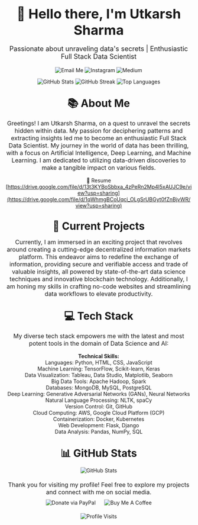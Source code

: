 <div align="center">
  <h1 style="font-size: 36px; margin-bottom: 10px;">👋 Hello there, I'm Utkarsh Sharma</h1>
  <p style="font-size: 18px;">Passionate about unraveling data's secrets | Enthusiastic Full Stack Data Scientist</p>
</div>
<p align="center">
  <a href="mailto:sharma.utk@proton.me" style="text-decoration: none;">
    <img src="https://img.shields.io/badge/Email-Me-%23D14836?style=for-the-badge&logo=protonmail&logoColor=white" alt="Email Me">
  </a>
  <a href="https://instagram.com/youtk_" style="text-decoration: none;">
    <img src="https://img.shields.io/badge/Instagram-Follow-%23E4405F?style=for-the-badge&logo=Instagram&logoColor=white" alt="Instagram">
  </a>
  <a href="https://medium.com/@youtk" style="text-decoration: none;">
    <img src="https://img.shields.io/badge/Medium-Follow-%12100E?style=for-the-badge&logo=medium&logoColor=white" alt="Medium">
  </a>
</p>
<div align="center">
  <img src="https://github-readme-stats.vercel.app/api?username=utkarsh69ine&theme=maroongold&hide_border=true&include_all_commits=true&count_private=false" alt="GitHub Stats">
  <img src="https://github-readme-streak-stats.herokuapp.com/?user=utkarsh69ine&theme=maroongold&hide_border=true" alt="GitHub Streak">
  <img src="https://github-readme-stats.vercel.app/api/top-langs/?username=utkarsh69ine&theme=maroongold&hide_border=true&include_all_commits=true&count_private=false&layout=compact" alt="Top Languages">
</div>
<div align="center">
  <h2 style="font-size: 28px; margin-top: 30px; margin-bottom: 10px;">📚 About Me</h2>
  <p style="font-size: 16px;">Greetings! I am Utkarsh Sharma, on a quest to unravel the secrets hidden within data. My passion for deciphering patterns and extracting insights led me to become an enthusiastic Full Stack Data Scientist. My journey in the world of data has been thrilling, with a focus on Artificial Intelligence, Deep Learning, and Machine Learning. I am dedicated to utilizing data-driven discoveries to make a tangible impact on various fields.</p>

 📄 Resume [https://drive.google.com/file/d/13t3KYBoSbbxa_4zPeRn2Mp4l5xAUJC9e/view?usp=sharing](https://drive.google.com/file/d/1qWhmgBCoUqci_OLgSrUBGyt0fZnBjvWR/view?usp=sharing)
 
</div>
<div align="center">
  <h2 style="font-size: 28px; margin-top: 30px; margin-bottom: 10px;">🔭 Current Projects</h2>
  <p style="font-size: 16px;">Currently, I am immersed in an exciting project that revolves around creating a cutting-edge decentralized information markets platform. This endeavor aims to redefine the exchange of information, providing secure and verifiable access and trade of valuable insights, all powered by state-of-the-art data science techniques and innovative blockchain technology. Additionally, I am honing my skills in crafting no-code websites and streamlining data workflows to elevate productivity.</p>
</div>
<div align="center">
  <h2 style="font-size: 28px; margin-top: 30px; margin-bottom: 10px;">💻 Tech Stack</h2>
  <p style="font-size: 16px;">My diverse tech stack empowers me with the latest and most potent tools in the domain of Data Science and AI:</p>
</div>
<p align="center">
  <strong>Technical Skills:</strong><br>
  Languages: Python, HTML, CSS, JavaScript<br>
  Machine Learning: TensorFlow, Scikit-learn, Keras<br>
  Data Visualization: Tableau, Data Studio, Matplotlib, Seaborn<br>
  Big Data Tools: Apache Hadoop, Spark<br>
  Databases: MongoDB, MySQL, PostgreSQL<br>
  Deep Learning: Generative Adversarial Networks (GANs), Neural Networks<br>
  Natural Language Processing: NLTK, spaCy<br>
  Version Control: Git, GitHub<br>
  Cloud Computing: AWS, Google Cloud Platform (GCP)<br>
  Containerization: Docker, Kubernetes<br>
  Web Development: Flask, Django<br>
  Data Analysis: Pandas, NumPy, SQL
</p>
<div align="center">
  <h2 style="font-size: 28px; margin-top: 30px; margin-bottom: 10px;">📊 GitHub Stats</h2>
</div>
<div align="center">
  <img src="https://github-readme-stats.vercel.app/api?username=utkarsh69ine&theme=maroongold&hide_border=true&include_all_commits=true&count_private=false" alt="GitHub Stats">
</div>
<div align="center">
  <p style="font-size: 16px; margin-top: 20px; margin-bottom: 10px;">Thank you for visiting my profile! Feel free to explore my projects and connect with me on social media.</p>
</div>
<div align="center">
  <a href="https://paypal.me/@sharmautk" target="_blank" style="text-decoration: none; margin-right: 20px;">
    <img src="https://img.shields.io/badge/Donate-PayPal-blue.svg?style=flat-square&logo=paypal" alt="Donate via PayPal">
  </a>
  <a href="https://www.buymeacoffee.com/youtk" target="_blank" style="text-decoration: none;">
    <img src="https://img.shields.io/badge/Donate-Buy%20Me%20A%20Coffee-orange.svg?style=flat-square&logo=buymeacoffee" alt="Buy Me A Coffee">
  </a>
</div>
<div align="center" style="margin-top: 20px;">
  <img src="https://visitcount.itsvg.in/api?id=utkarsh69ine&icon=0&color=6" alt="Profile Visits">
</div>
<br />


